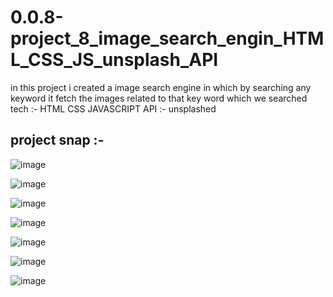 # 0.0.8-project_8_image_search_engin_HTML_CSS_JS_unsplash_API
in this project i created a image search engine in which by searching any keyword it fetch the images related to that key word which we searched tech :- HTML CSS JAVASCRIPT API :- unsplashed 
<h2>project snap :-</h2>

![image](https://github.com/Kumar0Hitansh/0.0.8-project_8_image_search_engin_HTML_CSS_JS_unsplash_API/assets/121010426/97154eef-2177-4b99-8b32-cc45ebe78eec)

![image](https://github.com/Kumar0Hitansh/0.0.8-project_8_image_search_engin_HTML_CSS_JS_unsplash_API/assets/121010426/1d2f5499-4cf6-4188-ac9c-635985e49107)

![image](https://github.com/Kumar0Hitansh/0.0.8-project_8_image_search_engin_HTML_CSS_JS_unsplash_API/assets/121010426/91cdc511-e68e-45fc-a1a7-f1c7cb923d96)

![image](https://github.com/Kumar0Hitansh/0.0.8-project_8_image_search_engin_HTML_CSS_JS_unsplash_API/assets/121010426/40f9f230-14dc-4ef6-a50f-63eb0c772ea8)

![image](https://github.com/Kumar0Hitansh/0.0.8-project_8_image_search_engin_HTML_CSS_JS_unsplash_API/assets/121010426/c5150e61-0c8e-4591-be35-8fb0fd5d484c)

![image](https://github.com/Kumar0Hitansh/0.0.8-project_8_image_search_engin_HTML_CSS_JS_unsplash_API/assets/121010426/d78c14b0-f72e-4472-8058-c78cf159f1e3)

![image](https://github.com/Kumar0Hitansh/0.0.8-project_8_image_search_engin_HTML_CSS_JS_unsplash_API/assets/121010426/09c64e3a-7659-41d9-a08f-3dd7906bae42)

